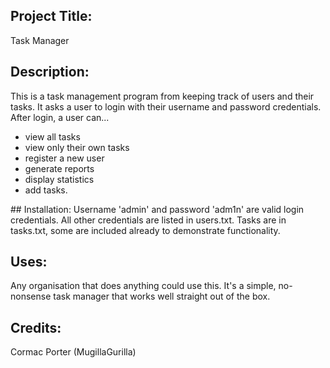 ## Project Title: 
Task Manager

## Description: 
This is a task management program from keeping track of users and their tasks. It asks a user to login with their username and password credentials. After login, a user can...
* view all tasks
* view only their own tasks
* register a new user 
* generate reports
* display statistics
* add tasks.

## Installation: 
Username 'admin' and password 'adm1n' are valid login credentials. All other credentials are listed in users.txt. Tasks are in tasks.txt, some are included already to demonstrate functionality.

## Uses: 
Any organisation that does anything could use this. It's a simple, no-nonsense task manager that works well straight out of the box. 

## Credits: 
Cormac Porter (MugillaGurilla)